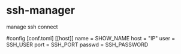 # ssh-manager
manage ssh connect


#config [conf.toml]
[[host]]
    name = SHOW_NAME
    host = "IP"
    user = SSH_USER
    port = SSH_PORT
    passwd = SSH_PASSWORD
